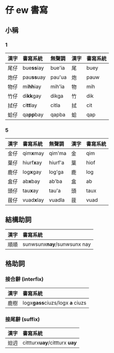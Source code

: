 # 仔 ew 書寫

## 小稱

### 1

| 漢字 | 書寫系統 | 無聲調 | 漢字 | 書寫系統 |
| :--- | :--- | :--- | :--- | :--- |
| 尾仔 | bue**ss**iay | bue'ia | 尾 | buey |
| 炮仔 | pau**ss**uay | pau'ua | 炮 | pauw |
| 物仔 | mi**hh**iay | mih'ia | 物 | mih |
| 竹仔 | di**kk**gay | dikga | 竹 | dik |
| 拭仔 | ci**tt**lay | citla | 拭 | cit |
| 蛤仔 | qa**pp**bay | qapba | 蛤 | qap |

### 5

| 漢字 | 書寫系統 | 無聲調 | 漢字 | 書寫系統 |
| :--- | :--- | :--- | :--- | :--- |
| 金仔 | qim**x**may | qim'ma | 金 | qim |
| 葉仔 | hiurf**x**ay | hiurf'a | 葉 | hiof |
| 鹿仔 | log**x**gay | log'ga | 鹿 | log |
| 盒仔 | ab**x**bay | ab'ba | 盒 | ab |
| 頭仔 | tau**x**ay | tau'a | 頭 | taux |
| 菝仔 | vuad**x**lay | vuadla | 菝 | vuad |

## 結構助詞

| 漢字 | 書寫系統 |
| :--- | :--- |
| 順順 | sunwsunx**nay**/sunwsunx nay |

## 格助詞

### 接合辭 \(interfix\)

| 漢字 | 書寫系統 |
| :--- | :--- |
| 鹿樹 | logx**gass**ciuzs/logx **a** ciuzs |

### 接尾辭 \(suffix\)

| 漢字 | 書寫系統 |
| :--- | :--- |
| 𨑨迌 | cittturx**uay**/cittturx **uay** |


